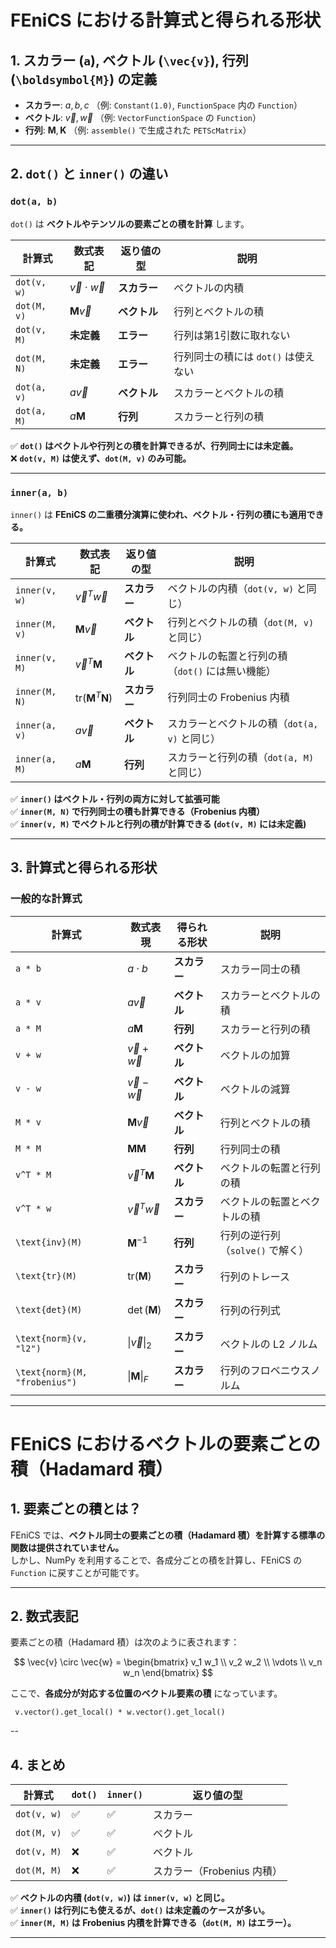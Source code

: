 # FEniCS における計算式と得られる形状

## **1. スカラー (`a`), ベクトル (`\vec{v}`), 行列 (`\boldsymbol{M}`) の定義**
- **スカラー**: $a, b, c$  （例: `Constant(1.0)`, `FunctionSpace` 内の `Function`）
- **ベクトル**: $\vec{v}, \vec{w}$  （例: `VectorFunctionSpace` の `Function`）
- **行列**: $\boldsymbol{M}, \boldsymbol{K}$  （例: `assemble()` で生成された `PETScMatrix`）

---

## **2. `dot()` と `inner()` の違い**
### **`dot(a, b)`**
`dot()` は **ベクトルやテンソルの要素ごとの積を計算** します。

| 計算式 | 数式表記 | 返り値の型 | 説明 |
|--------|--------|---------|------|
| `dot(v, w)` | $\vec{v} \cdot \vec{w}$ | **スカラー** | ベクトルの内積 |
| `dot(M, v)` | $\boldsymbol{M} \vec{v}$ | **ベクトル** | 行列とベクトルの積 |
| `dot(v, M)` | **未定義** | **エラー** | 行列は第1引数に取れない |
| `dot(M, N)` | **未定義** | **エラー** | 行列同士の積には `dot()` は使えない |
| `dot(a, v)` | $a \vec{v}$ | **ベクトル** | スカラーとベクトルの積 |
| `dot(a, M)` | $a \boldsymbol{M}$ | **行列** | スカラーと行列の積 |

✅ **`dot()` はベクトルや行列との積を計算できるが、行列同士には未定義。**  
❌ **`dot(v, M)` は使えず、`dot(M, v)` のみ可能。**

---

### **`inner(a, b)`**
`inner()` は **FEniCS の二重積分演算に使われ、ベクトル・行列の積にも適用できる。**

| 計算式 | 数式表記 | 返り値の型 | 説明 |
|--------|--------|---------|------|
| `inner(v, w)` | $\vec{v}^T \vec{w}$ | **スカラー** | ベクトルの内積（`dot(v, w)` と同じ） |
| `inner(M, v)` | $\boldsymbol{M} \vec{v}$ | **ベクトル** | 行列とベクトルの積（`dot(M, v)` と同じ） |
| `inner(v, M)` | $\vec{v}^T \boldsymbol{M}$ | **ベクトル** | ベクトルの転置と行列の積（`dot()` には無い機能） |
| `inner(M, N)` | $\text{tr}(\boldsymbol{M}^T \boldsymbol{N})$ | **スカラー** | 行列同士の Frobenius 内積 |
| `inner(a, v)` | $a \vec{v}$ | **ベクトル** | スカラーとベクトルの積（`dot(a, v)` と同じ） |
| `inner(a, M)` | $a \boldsymbol{M}$ | **行列** | スカラーと行列の積（`dot(a, M)` と同じ） |

✅ **`inner()` はベクトル・行列の両方に対して拡張可能**  
✅ **`inner(M, N)` で行列同士の積も計算できる（Frobenius 内積）**  
✅ **`inner(v, M)` でベクトルと行列の積が計算できる (`dot(v, M)` には未定義)**

---

## **3. 計算式と得られる形状**
### **一般的な計算式**
| **計算式** | **数式表現** | **得られる形状** | **説明** |
|------------|------------|--------------|--------------|
| `a * b` | $a \cdot b$ | **スカラー** | スカラー同士の積 |
| `a * v` | $a \vec{v}$ | **ベクトル** | スカラーとベクトルの積 |
| `a * M` | $a \boldsymbol{M}$ | **行列** | スカラーと行列の積 |
| `v + w` | $\vec{v} + \vec{w}$ | **ベクトル** | ベクトルの加算 |
| `v - w` | $\vec{v} - \vec{w}$ | **ベクトル** | ベクトルの減算 |
| `M * v` | $\boldsymbol{M} \vec{v}$ | **ベクトル** | 行列とベクトルの積 |
| `M * M` | $\boldsymbol{M} \boldsymbol{M}$ | **行列** | 行列同士の積 |
| `v^T * M` | $\vec{v}^T \boldsymbol{M}$ | **ベクトル** | ベクトルの転置と行列の積 |
| `v^T * w` | $\vec{v}^T \vec{w}$ | **スカラー** | ベクトルの転置とベクトルの積 |
| `\text{inv}(M)` | $\boldsymbol{M}^{-1}$ | **行列** | 行列の逆行列（`solve()` で解く） |
| `\text{tr}(M)` | $\text{tr}(\boldsymbol{M})$ | **スカラー** | 行列のトレース |
| `\text{det}(M)` | $\det(\boldsymbol{M})$ | **スカラー** | 行列の行列式 |
| `\text{norm}(v, "l2")` | $\|\vec{v}\|_2$ | **スカラー** | ベクトルの L2 ノルム |
| `\text{norm}(M, "frobenius")` | $\|\boldsymbol{M}\|_F$ | **スカラー** | 行列のフロベニウスノルム |

---

# FEniCS におけるベクトルの要素ごとの積（Hadamard 積）

## **1. 要素ごとの積とは？**
FEniCS では、**ベクトル同士の要素ごとの積（Hadamard 積）を計算する標準の関数は提供されていません。**  
しかし、NumPy を利用することで、各成分ごとの積を計算し、FEniCS の `Function` に戻すことが可能です。

---

## **2. 数式表記**
要素ごとの積（Hadamard 積）は次のように表されます：

$$
\vec{v} \circ \vec{w} =
\begin{bmatrix}
v_1 w_1 \\
v_2 w_2 \\
\vdots \\
v_n w_n
\end{bmatrix}
$$


ここで、**各成分が対応する位置のベクトル要素の積** になっています。
```
 v.vector().get_local() * w.vector().get_local()
```
--

## **4. まとめ**
| **計算式** | **`dot()`** | **`inner()`** | **返り値の型** |
|------------|------------|------------|------------|
| `dot(v, w)` | ✅ | ✅ | スカラー |
| `dot(M, v)` | ✅ | ✅ | ベクトル |
| `dot(v, M)` | ❌ | ✅ | ベクトル |
| `dot(M, M)` | ❌ | ✅ | スカラー（Frobenius 内積） |

✅ **ベクトルの内積 (`dot(v, w)`) は `inner(v, w)` と同じ。**  
✅ **`inner()` は行列にも使えるが、`dot()` は未定義のケースが多い。**  
✅ **`inner(M, M)` は Frobenius 内積を計算できる（`dot(M, M)` はエラー）。**  

---
